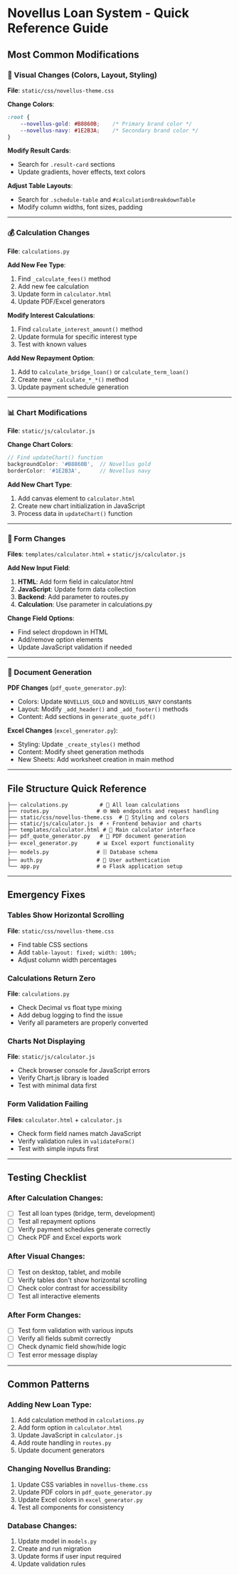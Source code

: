 # Novellus Loan System - Quick Reference Guide

## Most Common Modifications

### 🎨 Visual Changes (Colors, Layout, Styling)

**File**: `static/css/novellus-theme.css`

**Change Colors**:
```css
:root {
    --novellus-gold: #B8860B;    /* Primary brand color */
    --novellus-navy: #1E2B3A;    /* Secondary brand color */
}
```

**Modify Result Cards**:
- Search for `.result-card` sections
- Update gradients, hover effects, text colors

**Adjust Table Layouts**:
- Search for `.schedule-table` and `#calculationBreakdownTable`
- Modify column widths, font sizes, padding

---

### 💰 Calculation Changes

**File**: `calculations.py`

**Add New Fee Type**:
1. Find `_calculate_fees()` method
2. Add new fee calculation
3. Update form in `calculator.html`
4. Update PDF/Excel generators

**Modify Interest Calculations**:
1. Find `calculate_interest_amount()` method
2. Update formula for specific interest type
3. Test with known values

**Add New Repayment Option**:
1. Add to `calculate_bridge_loan()` or `calculate_term_loan()`
2. Create new `_calculate_*_*()` method
3. Update payment schedule generation

---

### 📊 Chart Modifications

**File**: `static/js/calculator.js`

**Change Chart Colors**:
```javascript
// Find updateChart() function
backgroundColor: '#B8860B',  // Novellus gold
borderColor: '#1E2B3A',      // Novellus navy
```

**Add New Chart Type**:
1. Add canvas element to `calculator.html`
2. Create new chart initialization in JavaScript
3. Process data in `updateChart()` function

---

### 📝 Form Changes

**Files**: `templates/calculator.html` + `static/js/calculator.js`

**Add New Input Field**:
1. **HTML**: Add form field in calculator.html
2. **JavaScript**: Update form data collection
3. **Backend**: Add parameter to routes.py
4. **Calculation**: Use parameter in calculations.py

**Change Field Options**:
- Find select dropdown in HTML
- Add/remove option elements
- Update JavaScript validation if needed

---

### 📄 Document Generation

**PDF Changes** (`pdf_quote_generator.py`):
- Colors: Update `NOVELLUS_GOLD` and `NOVELLUS_NAVY` constants
- Layout: Modify `_add_header()` and `_add_footer()` methods
- Content: Add sections in `generate_quote_pdf()`

**Excel Changes** (`excel_generator.py`):
- Styling: Update `_create_styles()` method
- Content: Modify sheet generation methods
- New Sheets: Add worksheet creation in main method

---

## File Structure Quick Reference

```
├── calculations.py          # 🧮 All loan calculations
├── routes.py               # 🌐 Web endpoints and request handling
├── static/css/novellus-theme.css  # 🎨 Styling and colors
├── static/js/calculator.js  # ⚡ Frontend behavior and charts
├── templates/calculator.html # 📱 Main calculator interface
├── pdf_quote_generator.py   # 📄 PDF document generation
├── excel_generator.py      # 📊 Excel export functionality
├── models.py               # 🗄️ Database schema
├── auth.py                 # 🔐 User authentication
└── app.py                  # ⚙️ Flask application setup
```

---

## Emergency Fixes

### Tables Show Horizontal Scrolling
**File**: `static/css/novellus-theme.css`
- Find table CSS sections
- Add `table-layout: fixed; width: 100%;`
- Adjust column width percentages

### Calculations Return Zero
**File**: `calculations.py`
- Check Decimal vs float type mixing
- Add debug logging to find the issue
- Verify all parameters are properly converted

### Charts Not Displaying
**File**: `static/js/calculator.js`
- Check browser console for JavaScript errors
- Verify Chart.js library is loaded
- Test with minimal data first

### Form Validation Failing
**Files**: `calculator.html` + `calculator.js`
- Check form field names match JavaScript
- Verify validation rules in `validateForm()`
- Test with simple inputs first

---

## Testing Checklist

### After Calculation Changes:
- [ ] Test all loan types (bridge, term, development)
- [ ] Test all repayment options
- [ ] Verify payment schedules generate correctly
- [ ] Check PDF and Excel exports work

### After Visual Changes:
- [ ] Test on desktop, tablet, and mobile
- [ ] Verify tables don't show horizontal scrolling
- [ ] Check color contrast for accessibility
- [ ] Test all interactive elements

### After Form Changes:
- [ ] Test form validation with various inputs
- [ ] Verify all fields submit correctly
- [ ] Check dynamic field show/hide logic
- [ ] Test error message display

---

## Common Patterns

### Adding New Loan Type:
1. Add calculation method in `calculations.py`
2. Add form option in `calculator.html`
3. Update JavaScript in `calculator.js`
4. Add route handling in `routes.py`
5. Update document generators

### Changing Novellus Branding:
1. Update CSS variables in `novellus-theme.css`
2. Update PDF colors in `pdf_quote_generator.py`
3. Update Excel colors in `excel_generator.py`
4. Test all components for consistency

### Database Changes:
1. Update model in `models.py`
2. Create and run migration
3. Update forms if user input required
4. Update validation rules